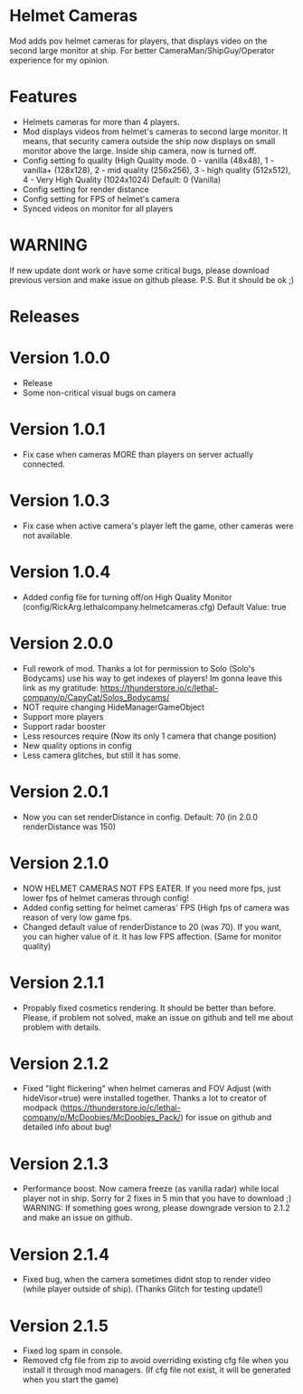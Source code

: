 # Helmet Cameras
Mod adds pov helmet cameras for players, that displays video on the second large monitor at ship. For better CameraMan/ShipGuy/Operator experience for my opinion.

# Features
- Helmets cameras for more than 4 players.
- Mod displays videos from helmet's cameras to second large monitor. It means, that security camera outside the ship now displays on small monitor above the large. Inside ship camera, now is turned off.
- Config setting fo quality (High Quality mode. 0 - vanilla (48x48), 1 - vanilla+ (128x128), 2 - mid quality (256x256), 3 - high quality (512x512), 4 - Very High Quality (1024x1024) Default: 0 (Vanilla)
- Config setting for render distance
- Config setting for FPS of helmet's camera
- Synced videos on monitor for all players

# WARNING
If new update dont work or have some critical bugs, please download previous version and make issue on github please.
P.S. But it should be ok ;)

# Releases

# Version 1.0.0
- Release
- Some non-critical visual bugs on camera

# Version 1.0.1
- Fix case when cameras MORE than players on server actually connected.

# Version 1.0.3
- Fix case when active camera's player left the game, other cameras were not available.

# Version 1.0.4
- Added config file for turning off/on High Quality Monitor (config/RickArg.lethalcompany.helmetcameras.cfg) Default Value: true

# Version 2.0.0
- Full rework of mod. Thanks a lot for permission to Solo (Solo's Bodycams) use his way to get indexes of players! Im gonna leave this link as my gratitude: https://thunderstore.io/c/lethal-company/p/CapyCat/Solos_Bodycams/
- NOT require changing HideManagerGameObject
- Support more players
- Support radar booster
- Less resources require (Now its only 1 camera that change position)
- New quality options in config
- Less camera glitches, but still it has some.

# Version 2.0.1
- Now you can set renderDistance in config. Default: 70 (in 2.0.0 renderDistance was 150)

# Version 2.1.0
- NOW HELMET CAMERAS NOT FPS EATER. If you need more fps, just lower fps of helmet cameras through config!
- Added config setting for helmet cameras' FPS (High fps of camera was reason of very low game fps.
- Changed default value of renderDistance to 20 (was 70). If you want, you can higher value of it. It has low FPS affection. (Same for monitor quality)

# Version 2.1.1
- Propably fixed cosmetics rendering. It should be better than before. Please, if problem not solved, make an issue on github and tell me about problem with details.

# Version 2.1.2
- Fixed "light flickering" when helmet cameras and FOV Adjust (with hideVisor=true) were installed together.
Thanks a lot to creator of modpack (https://thunderstore.io/c/lethal-company/p/McDoobies/McDoobies_Pack/) for issue on github and detailed info about bug!

# Version 2.1.3
- Performance boost. Now camera freeze (as vanilla radar) while local player not in ship.
Sorry for 2 fixes in 5 min that you have to download ;)
WARNING: If something goes wrong, please downgrade version to 2.1.2 and make an issue on github.

# Version 2.1.4
- Fixed bug, when the camera sometimes didnt stop to render video (while player outside of ship).
(Thanks Glitch for testing update!)

# Version 2.1.5
- Fixed log spam in console.
- Removed cfg file from zip to avoid overriding existing cfg file when you install it through mod managers. (If cfg file not exist, it will be generated when you start the game)